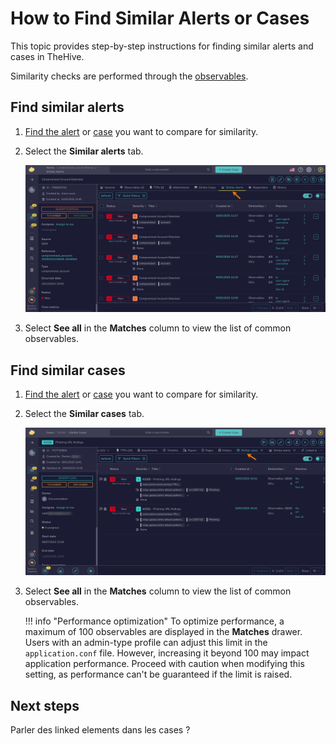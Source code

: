# How to Find Similar Alerts or Cases

This topic provides step-by-step instructions for finding similar alerts and cases in TheHive.

Similarity checks are performed through the [observables](../cases/observables/about-observables.md#similar-alerts-and-cases).

## Find similar alerts

1. [Find the alert](../alerts/search-for-alerts/find-an-alert.md) or [case](../cases/search-for-cases/find-a-case.md) you want to compare for similarity.

2. Select the **Similar alerts** tab.

    ![Similar alerts](/thehive/images/user-guides/analyst-corner/cases/similar-alerts.png)

3. Select **See all** in the **Matches** column to view the list of common observables.

## Find similar cases

1. [Find the alert](../alerts/search-for-alerts/find-an-alert.md) or [case](../cases/search-for-cases/find-a-case.md) you want to compare for similarity.

2. Select the **Similar cases** tab.

    ![Similar cases](/thehive/images/user-guides/analyst-corner/cases/similar-cases.png)

3. Select **See all** in the **Matches** column to view the list of common observables.

    !!! info "Performance optimization"
        To optimize performance, a maximum of 100 observables are displayed in the **Matches** drawer. Users with an admin-type profile can adjust this limit in the `application.conf` file. However, increasing it beyond 100 may impact application performance. Proceed with caution when modifying this setting, as performance can't be guaranteed if the limit is raised.

<h2>Next steps</h2>




Parler des linked elements dans les cases ?